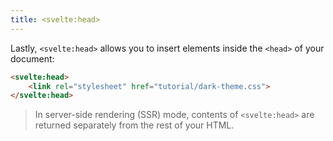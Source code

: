 ```yaml
---
title: <svelte:head>
---
```


Lastly, `<svelte:head>` allows you to insert elements inside the `<head>` of your document:

```html
<svelte:head>
	<link rel="stylesheet" href="tutorial/dark-theme.css">
</svelte:head>
```

> In server-side rendering (SSR) mode, contents of `<svelte:head>` are returned separately from the rest of your HTML.